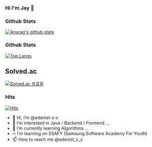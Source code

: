 ### Hi I'm Jay :wave:

### Github Stats

[![Anurag's github stats](https://github-readme-stats.vercel.app/api?username=edenist-x-x)](https://github.com/anuraghazra/github-readme-stats)



### Github Stats

<!-- [![Anurag's github stats](https://github-readme-stats.vercel.app/api?username=edenist-x-x)](https://github.com/anuraghazra/github-readme-stats) -->

 

[![Top Langs](https://github-readme-stats.vercel.app/api/top-langs/?username=edenist-x-x&layout=compact)](https://github.com/anuraghazra/github-readme-stats)


## Solved.ac 
[![Solved.ac
프로필](http://mazassumnida.wtf/api/v2/generate_badge?boj=yaron_e5)](https://solved.ac/yaron_e5)


### Hits
[![Hits](https://hits.seeyoufarm.com/api/count/incr/badge.svg?url=https%3A%2F%2Fgithub.com%2Fedenist-x-x%2Fhit-counter&count_bg=%23D303EF&title_bg=%23555555&icon=&icon_color=%23E7E7E7&title=hits&edge_flat=false)](https://hits.seeyoufarm.com)


- 👋 Hi, I’m @edenist-x-x
- 👀 I’m interested in Java / Backend / Frontend ...
- 🌱 I’m currently learning Algorithms ...
- 🔥 I’m learning on SSAFY (Samsung Software Academy For Youth) 
- 📫 How to reach me @edenist_x_x

<!---
edenist-x-x/edenist-x-x is a ✨ special ✨ repository because its `README.md` (this file) appears on your GitHub profile.
You can click the Preview link to take a look at your changes.
--->
